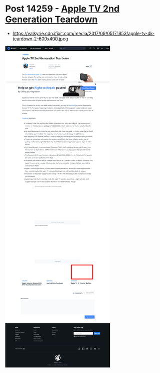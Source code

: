 # Post 14259 - [Apple TV 2nd Generation Teardown](https://www.ifixit.com/News/14259/apple-tv-2nd-generation-teardown)

- https://valkyrie.cdn.ifixit.com/media/2017/09/05171853/apple-tv-4k-teardown-2-600x400.jpeg

![screencap](screenshots/dcbfb61d-3638-4832-900e-8a6be78d7cff.png)
